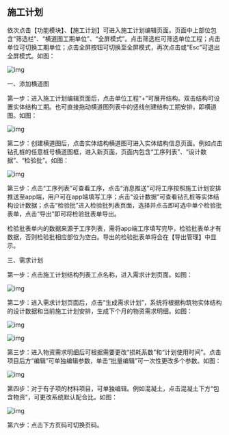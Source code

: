 ## **施工计划**

依次点击【功能模块】、【施工计划】可进入施工计划编辑页面。页面中上部位包含“筛选栏”、“横道图工期单位”、“全屏模式”。点击筛选栏可筛选单位工程；点击单位可切换工期单位；点击全屏按钮可切换至全屏模式，再次点击或“Esc”可退出全屏模式。如图：

![img](/markdown/markdownImg/img15.png) 

 

一、添加横道图

第一步：进入施工计划编辑页面后，点击单位工程“+”可展开结构。双击结构可设置实体结构工期。也可直接拖动横道图列表中的竖线创建结构工期安排，即横道图。如图：

![img](/markdown/markdownImg/img16.png) 

 

第二步：创建横道图后，点击实体结构横道图可进入实体结构信息页面。例如点击钻孔桩的任意桩号横道图框，进入新页面，页面内包含“工序列表”、“设计数据”、“检验批”。如图：

![img](/markdown/markdownImg/img17.png) 

 

第三步：点击“工序列表”可查看工序，点击“消息推送”可将工序按照施工计划安排推送至app端，用户可在app端填写工序；点击“设计数据”可查看钻孔桩等实体结构设计数据；点击“检验批”进入检验批列表页面，选择并点击即可选中单个检验批表单，点击“导出”即可将检验批表单导出。

检验批表单内的数据来源于工序列表，需将app端工序填写完毕，检验批表单才有数据，否则检验批相应部位为空白。导出的检验批表单将会在【导出管理】中显示。

 

 三、需求计划

 第一步：点击施工计划结构列表工点名称，进入需求计划页面。如图：

![img](/markdown/markdownImg/img142.png) 

 

第二步：进入需求计划页面后，点击“生成需求计划”，系统将根据构筑物实体结构的设计数据和当前施工计划安排，生成下个月的物资需求明细。如图：

![img](/markdown/markdownImg/img138.png) 

![img](/markdown/markdownImg/img139.png) 

 

第三步：进入物资需求明细后可根据需要更改“损耗系数”和“计划使用时间”。点击项目后方“编辑”可单独编辑参数，单击“批量编辑”可一次性更改多个参数。如图：

![img](/markdown/markdownImg/img140.png) 

第四步：对于有子项的材料项目，可单独编辑。例如混凝土，点击混凝土下方“包含物资”，可更改系统默认配合比。如图：

![img](/markdown/markdownImg/img141.png) 

第六步：点击下方页码可切换页码。

 

 

 

 